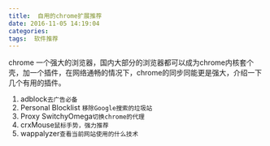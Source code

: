 ```yaml
---
title:  自用的chrome扩展推荐
date: 2016-11-05 14:19:04
categories:
tags:  软件推荐
---
```

chrome 一个强大的浏览器，国内大部分的浏览器都可以成为chrome内核套个壳，加一个插件，在网络通畅的情况下，chrome的同步同能更是强大，介绍一下几个有用的插件。
 1. adblock`去广告必备 `
 2. Personal Blocklist `移除Google搜索的垃圾站`
 3. Proxy SwitchyOmega`切换chrome的代理`
 4. crxMouse`鼠标手势，强力推荐`
 5. wappalyzer`查看当前网站使用的什么技术`